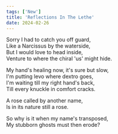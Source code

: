 ```yaml
---
tags: ['New']
title: 'Reflections In The Lethe'
date: 2024-02-26
---
```


Sorry I had to catch you off guard,  
Like a Narcissus by the waterside,  
But I would love to head inside,  
Venture to where the chiral 'us' might hide.

My hand's healing now, it's sure but slow,  
I'm putting levo where dextro goes,  
I'm waiting till my right hand's back,  
Till every knuckle in comfort cracks.

A rose called by another name,  
Is in its nature still a rose.

So why is it when my name's transposed,  
My stubborn ghosts must then erode?  
